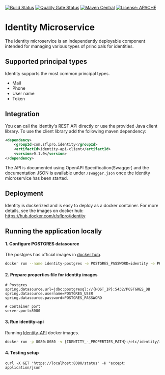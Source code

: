 [![Build Status](https://travis-ci.org/sflpro/identity.svg?branch=master)](https://travis-ci.org/sflpro/identity)
[![Quality Gate Status](https://sonarcloud.io/api/project_badges/measure?project=com.sflpro.identity%3Aidentity&metric=alert_status)](https://sonarcloud.io/dashboard?id=com.sflpro.identity%3Aidentity)
[![Maven Central](https://maven-badges.herokuapp.com/maven-central/com.sflpro.identity/identity/badge.svg)](https://maven-badges.herokuapp.com/maven-central/com.sflpro.identity/identity/)
[![License: APACHE](https://img.shields.io/badge/license-Apache%20License%202.0-b)](https://opensource.org/licenses/Apache-2.0)


# Identity Microservice
The identity microservice is an independently deployable component intended for managing various types of principals for identities.

## Supported principal types
Identity supports the most common principal types. 
* Mail
* Phone
* User name
* Token

## Integration

You can call the identity's REST API directly or use the provided Java client library. To use the client library add the 
following maven dependency:
```xml
<dependency>
    <groupId>com.sflpro.identity</groupId>
    <artifactId>identity-api-client</artifactId>
    <version>0.1.0</version>
</dependency>
```

The API is documented using OpenAPI Specification(Swagger) and the documentation JSON is available under `/swagger.json` 
once the identity microservice has been started. 

## Deployment

Identity is dockerized and is easy to deploy as a docker container. For more details, see the images on docker hub:  
https://hub.docker.com/r/sflpro/identity

## Running the application locally

#### 1. Configure POSTGRES datasource
The postgres has official images in [docker hub](https://hub.docker.com/_/postgres).
```bash
docker run --name identity-postgres -e POSTGRES_PASSWORD=identity -e POSTGRES_USER=identity -e POSTGRES_DB=identity -p 5432:5432 -d postgres:11
```

#### 2. Prepare properties file for identity images
```properties
# Postgres
spring.datasource.url=jdbc:postgresql://{HOST_IP}:5432/POSTGRES_DB
spring.datasource.username=POSTGRES_USER
spring.datasource.password=POSTGRES_PASSWORD

# Container port
server.port=8080
```

#### 3. Run identity-api
Running [Identity-API](https://hub.docker.com/r/sflpro/identity) docker images.
```bash
docker run -p 8080:8080 -v {IDENTITY_-_PROPERTIES_PATH}:/etc/identity/identity.properties sflpro/identity-api:0.1.0 --spring.config.location=etc/identity/identity.properties
```

#### 4. Testing setup
```curl
curl -X GET "https://localhost:8080/status" -H "accept: application/json"
```